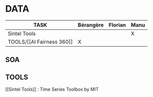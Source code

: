 

# DATA

| TASK                      | Bérangère | Florian | Manu |
| ------------------------- | --------- | ------- | ---- |
| Sintel Tools                  |           |         | X    |
| TOOLS/[[AI Fairness 360]] | X         |         |      |



## SOA

## TOOLS
[[Sintel Tools]] : Time Series Toolbox by MIT






